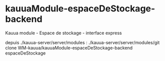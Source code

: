 # kauuaModule-espaceDeStockage-backend
Kauua module - Espace de stockage - interface express

 depuis ./kauua-server/server/modules :
   ./kauua-server/server/modules/git clone WM-kauua/kauuaModule-espaceDeStockage-backend espaceDeStockage
